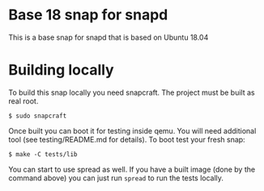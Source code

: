 # Base 18 snap for snapd

This is a base snap for snapd that is based on Ubuntu 18.04

# Building locally

To build this snap locally you need snapcraft. The project must be built as real root.

```
$ sudo snapcraft
```

Once built you can boot it for testing inside qemu. You will need additional
tool (see testing/README.md for details). To boot test your fresh snap:

```
$ make -C tests/lib
```

You can start to use spread as well. If you have a built image (done by the
command above) you can just run `spread` to run the tests locally.
